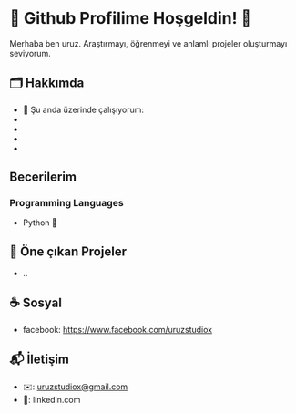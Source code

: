 <header>

</header>

# 🍁 Github Profilime Hoşgeldin! 🐺
Merhaba ben uruz. Araştırmayı, öğrenmeyi ve anlamlı projeler oluşturmayı seviyorum.

## 🗂️ Hakkımda
- 📑 Şu anda üzerinde çalışıyorum:
-
-
-
-

## Becerilerim

### Programming Languages
- Python 🥇

###
###



## 📂 Öne çıkan Projeler
- ..

## ☕ Sosyal
- facebook: https://www.facebook.com/uruzstudiox

## 📬 İletişim
- ✉️: uruzstudiox@gmail.com
- 🤝: linkedln.com
  
<footer>
</footer>



